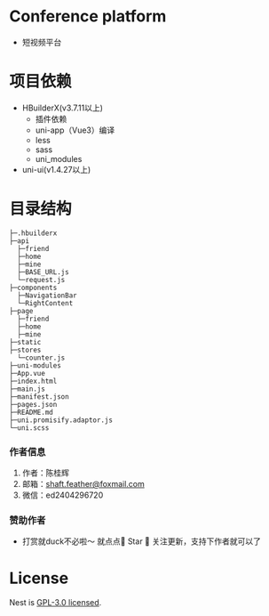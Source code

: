 # Conference platform
- 短视频平台

# 项目依赖
- HBuilderX(v3.7.11以上)
  - 插件依赖
  - uni-app（Vue3）编译
  - less
  - sass
  - uni_modules
- uni-ui(v1.4.27以上)

# 目录结构
```
├─.hbuilderx
├─api
  ├─friend
  ├─home
  ├─mine
  ├─BASE_URL.js
  └─request.js
├─components
  ├─NavigationBar
  └─RightContent
├─page
  ├─friend
  ├─home
  ├─mine
├─static
├─stores
  └─counter.js
├─uni-modules
├─App.vue
├─index.html
├─main.js
├─manifest.json
├─pages.json
├─README.md
├─uni.promisify.adaptor.js
└─uni.scss
```

### 作者信息
1. 作者：陈桂辉
2. 邮箱：shaft.feather@foxmail.com
3. 微信：ed2404296720

### 赞助作者
* 打赏就duck不必啦～ 就点点🌟 Star 🌟 关注更新，支持下作者就可以了

# License

Nest is [GPL-3.0 licensed](LICENSE).